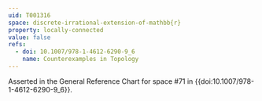 ```yaml
---
uid: T001316
space: discrete-irrational-extension-of-mathbb{r}
property: locally-connected
value: false
refs:
  - doi: 10.1007/978-1-4612-6290-9_6
    name: Counterexamples in Topology
---
```

Asserted in the General Reference Chart for space #71 in
{{doi:10.1007/978-1-4612-6290-9_6}}.
